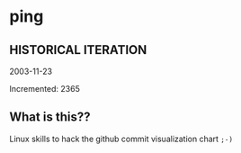 # ping

## HISTORICAL ITERATION
2003-11-23

Incremented: 2365

## What is this?? 
Linux skills to hack the github commit visualization chart `;-)`

